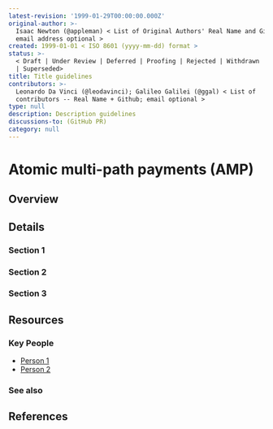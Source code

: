 ```yaml
---
latest-revision: '1999-01-29T00:00:00.000Z'
original-author: >-
  Isaac Newton (@appleman) < List of Original Authors' Real Name and Github;
  email address optional >
created: 1999-01-01 < ISO 8601 (yyyy-mm-dd) format >
status: >-
  < Draft | Under Review | Deferred | Proofing | Rejected | Withdrawn | Accepted
  | Superseded>
title: Title guidelines
contributors: >-
  Leonardo Da Vinci (@leodavinci); Galileo Galilei (@ggal) < List of
  contributors -- Real Name + Github; email optional >
type: null
description: Description guidelines
discussions-to: (GitHub PR)
category: null
---
```


# Atomic multi-path payments \(AMP\)

## Overview

## Details

### Section 1

### Section 2

### Section 3

## Resources

### Key People

* [Person 1](atomic-multi-path-payments-amp.md)
* [Person 2](atomic-multi-path-payments-amp.md)

### See also

## References


